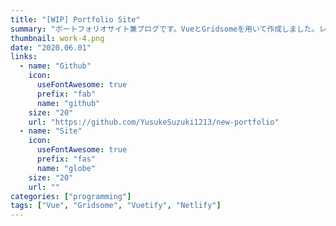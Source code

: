```yaml
---
title: "[WIP] Portfolio Site"
summary: "ポートフォリオサイト兼ブログです。VueとGridsomeを用いて作成しました。レポジトリが更新されると自動でNetlifyにデプロイされます。さらに、Netlify CMSを使用することでプレビューしながらMarkdown記事を書くことができます。"
thumbnail: work-4.png
date: "2020.06.01"
links: 
  - name: "Github"
    icon: 
      useFontAwesome: true
      prefix: "fab"
      name: "github"
    size: "20"
    url: "https://github.com/YusukeSuzuki1213/new-portfolio"
  - name: "Site"
    icon: 
      useFontAwesome: true
      prefix: "fas"
      name: "globe"
    size: "20"
    url: ""
categories: ["programming"]
tags: ["Vue", "Gridsome", "Vuetify", "Netlify"]
---
```

